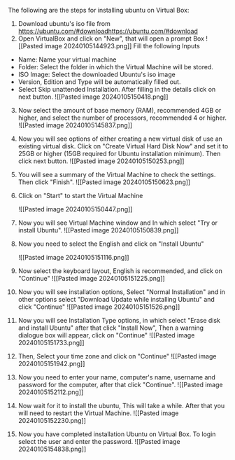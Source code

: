 The following are the steps for installing ubuntu on Virtual Box:

1. Download ubuntu's iso file from https://ubuntu.com/#downloadhttps://ubuntu.com/#download
2. Open VirtualBox and click on "New", that will open a prompt Box 
	![[Pasted image 20240105144923.png]]
Fill the following Inputs
 - Name: Name your virtual machine
 - Folder: Select the folder in which the Virtual Machine will be stored.
 - ISO Image: Select the downloaded Ubuntu's iso image
 - Version, Edition and Type will be automatically filled out.
 - Select  Skip unattended Installation.
After filling in the details click on next button.
	![[Pasted image 20240105150418.png]]

3. Now select the amount of base memory (RAM), recommended 4GB or higher, and select the number of processors, recommended 4 or higher.
	![[Pasted image 20240105145837.png]]

4. Now you will see options of either creating a new virtual disk of use an existing virtual disk. Click on "Create Virtual Hard Disk Now" and set it to 25GB or higher (15GB required for Ubuntu installation minimum). Then click next button.
	![[Pasted image 20240105150253.png]]

5. You will see a summary of the Virtual Machine to check the settings. Then click "Finish".
	![[Pasted image 20240105150623.png]]

6. Click on "Start" to start the Virtual Machine

	![[Pasted image 20240105150447.png]]
   
7. Now you will see Virtual Machine window and In which select "Try or install Ubuntu".
	   ![[Pasted image 20240105150839.png]]
8. Now you need to select the English and click on "Install Ubuntu"

	![[Pasted image 20240105151116.png]]
9. Now select the keyboard layout, English is recommended, and click on "Continue"
	![[Pasted image 20240105151225.png]]
10. Now you will see installation options, Select "Normal Installation" and in other options select "Download Update while installing Ubuntu" and click "Continue"
	![[Pasted image 20240105151526.png]]
11. Now you will see Installation Type options, in which select "Erase disk and install Ubuntu" after that click "Install Now", Then a warning dialogue box will appear, click on "Continue"
	![[Pasted image 20240105151733.png]]
12. Then, Select your time zone and click on "Continue"
	![[Pasted image 20240105151942.png]]
13. Now you need to enter your name, computer's name, username and password for the computer, after that click "Continue".
	![[Pasted image 20240105152112.png]]
	
14. Now wait for it to install the ubuntu, This will take a while. After that you will need to restart the Virtual Machine.
	![[Pasted image 20240105152230.png]]

15. Now you have completed installation Ubuntu on Virtual Box. To login select the user and enter the password.
	![[Pasted image 20240105154838.png]]